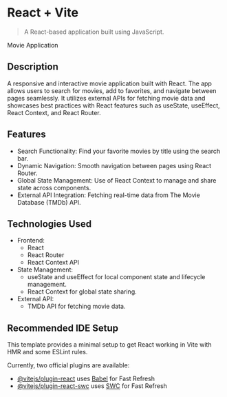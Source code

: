 # React + Vite 

> A React-based application built using JavaScript.

Movie Application

## Description

A responsive and interactive movie application built with React. The app allows users to search for movies, add to favorites, and navigate between pages seamlessly. It utilizes external APIs for fetching movie data and showcases best practices with React features such as useState, useEffect, React Context, and React Router.

## Features

- Search Functionality: Find your favorite movies by title using the search bar.
- Dynamic Navigation: Smooth navigation between pages using React Router.
- Global State Management: Use of React Context to manage and share state across components.
- External API Integration: Fetching real-time data from The Movie Database (TMDb) API.

## Technologies Used

- Frontend:
    - React
    - React Router
    - React Context API
- State Management:
    - useState and useEffect for local component state and lifecycle management.
    - React Context for global state sharing.
- External API:
    - TMDb API for fetching movie data.


## Recommended IDE Setup

This template provides a minimal setup to get React working in Vite with HMR and some ESLint rules.

Currently, two official plugins are available:

- [@vitejs/plugin-react](https://github.com/vitejs/vite-plugin-react/blob/main/packages/plugin-react/README.md) uses [Babel](https://babeljs.io/) for Fast Refresh
- [@vitejs/plugin-react-swc](https://github.com/vitejs/vite-plugin-react-swc) uses [SWC](https://swc.rs/) for Fast Refresh
